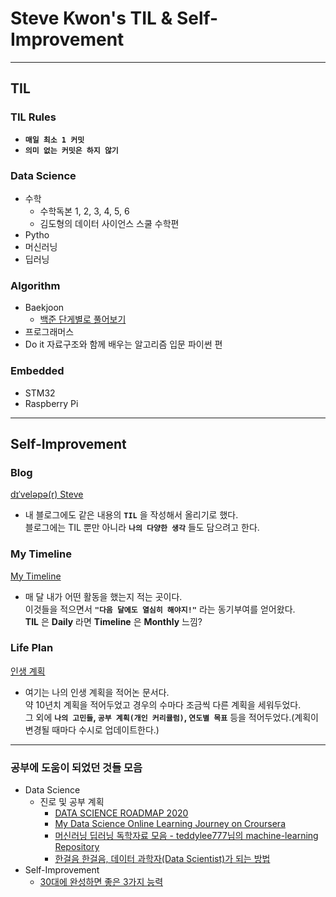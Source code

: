 # Steve Kwon's TIL & Self-Improvement
* * *
## TIL
### TIL Rules
- __`매일 최소 1 커밋`__ 
- __`의미 없는 커밋은 하지 않기`__  

### Data Science
- 수학
  - 수학독본 1, 2, 3, 4, 5, 6
  - 김도형의 데이터 사이언스 스쿨 수학편
- Pytho
- 머신러닝
- 딥러닝  

### Algorithm
- Baekjoon
  - [백준 단게별로 풀어보기](https://github.com/stevekwon211/TIL/tree/main/Algorithm/BAEKJOON)
- 프로그래머스
- Do it 자료구조와 함께 배우는 알고리즘 입문 파이썬 편
### Embedded
- STM32
- Raspberry Pi
* * *
## Self-Improvement
### Blog
[dɪˈveləpə(r) Steve](https://stevekwon211.blogspot.com/)
- 내 블로그에도 같은 내용의 __`TIL`__ 을 작성해서 올리기로 했다.  
블로그에는 TIL 뿐만 아니라 __`나의 다양한 생각`__ 들도 담으려고 한다.   

### My Timeline
[My Timeline](https://docs.google.com/document/d/1NO2tOIyM3Te0YAXVEz0HDkK84MUK2BydWHt7mmn4tQ4/edit?usp=sharing)
- 매 달 내가 어떤 활동을 했는지 적는 곳이다.  
이것들을 적으면서 __`"다음 달에도 열심히 해야지!"`__ 라는 동기부여를 얻어왔다.  
__TIL__ 은 __Daily__ 라면 __Timeline__ 은 __Monthly__ 느낌?   

### Life Plan
[인생 계획](https://docs.google.com/document/d/1t06B-ZySe4J6CpsW-YZQZcgSpIvNjFLVGIANudXL2Yc/edit?usp=sharing)
- 여기는 나의 인생 계획을 적어논 문서다.  
약 10년치 계획을 적어두었고 경우의 수마다 조금씩 다른 계획을 세워두었다.  
그 외에 __`나의 고민들`, `공부 계획(개인 커리큘럼)`, `연도별 목표`__ 등을 적어두었다.(계획이 변경될 때마다 수시로 업데이트한다.)   
* * *
### 공부에 도움이 되었던 것들 모음
- Data Science
  - 진로 및 공부 계획
    - [DATA SCIENCE ROADMAP 2020](https://medium.com/@ArtisOne/data-science-roadmap-2020-b256fb948404)
    - [My Data Science Online Learning Journey on Croursera](https://www.kdnuggets.com/2020/11/data-science-online-learning-journey-coursera.html)
    - [머신러닝 딥러닝 독학자료 모음 - teddylee777님의 machine-learning Repository](https://github.com/teddylee777/machine-learning) 
    - [한걸음 한걸음, 데이터 과학자(Data Scientist)가 되는 방법](https://theorydb.github.io/dev/2020/04/12/dev-competition-how-to-become-data-scientist/)
- Self-Improvement
  - [30대에 완성하면 좋은 3가지 능력](https://brunch.co.kr/@dryjshin/372)
